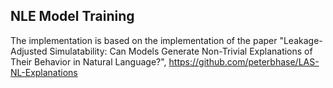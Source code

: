 

## NLE Model Training
The implementation is based on the implementation of the paper "Leakage-Adjusted Simulatability: Can Models Generate Non-Trivial Explanations of Their Behavior in Natural Language?", https://github.com/peterbhase/LAS-NL-Explanations

